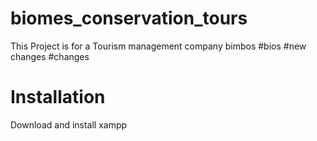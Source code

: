 # biomes_conservation_tours
This Project is for a Tourism management company
bimbos
#bios
#new changes
#changes

Installation
===================

Download and install xampp
